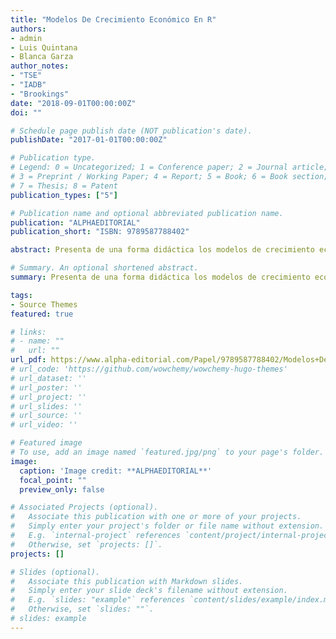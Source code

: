 ```yaml
---
title: "Modelos De Crecimiento Económico En R"
authors:
- admin
- Luis Quintana
- Blanca Garza
author_notes:
- "TSE"
- "IADB"
- "Brookings"
date: "2018-09-01T00:00:00Z"
doi: ""

# Schedule page publish date (NOT publication's date).
publishDate: "2017-01-01T00:00:00Z"

# Publication type.
# Legend: 0 = Uncategorized; 1 = Conference paper; 2 = Journal article;
# 3 = Preprint / Working Paper; 4 = Report; 5 = Book; 6 = Book section;
# 7 = Thesis; 8 = Patent
publication_types: ["5"]

# Publication name and optional abbreviated publication name.
publication: "ALPHAEDITORIAL"
publication_short: "ISBN: 9789587788402"

abstract: Presenta de una forma didáctica los modelos de crecimiento económico que los economistas han formulado con el fin de comprender la manera en que los países y regiones logran alcanzar altos niveles de desarrollo y bienestar. Para lo cual hace uso de programación y códigos en el ambiente computacional de R con el fin de realizar simulaciones empíricas con los modelos y utilizar datos reales de las principales economías latinoamericanas.

# Summary. An optional shortened abstract.
summary: Presenta de una forma didáctica los modelos de crecimiento económico que los economistas han formulado con el fin de comprender la manera en que los países y regiones logran alcanzar altos niveles de desarrollo y bienestar.

tags:
- Source Themes
featured: true

# links: 
# - name: ""
#   url: ""
url_pdf: https://www.alpha-editorial.com/Papel/9789587788402/Modelos+De+Crecimiento+Econ%c3%b3mico+En+R
# url_code: 'https://github.com/wowchemy/wowchemy-hugo-themes'
# url_dataset: ''
# url_poster: ''
# url_project: ''
# url_slides: ''
# url_source: ''
# url_video: ''

# Featured image
# To use, add an image named `featured.jpg/png` to your page's folder. 
image:
  caption: 'Image credit: **ALPHAEDITORIAL**'
  focal_point: ""
  preview_only: false

# Associated Projects (optional).
#   Associate this publication with one or more of your projects.
#   Simply enter your project's folder or file name without extension.
#   E.g. `internal-project` references `content/project/internal-project/index.md`.
#   Otherwise, set `projects: []`.
projects: []

# Slides (optional).
#   Associate this publication with Markdown slides.
#   Simply enter your slide deck's filename without extension.
#   E.g. `slides: "example"` references `content/slides/example/index.md`.
#   Otherwise, set `slides: ""`.
# slides: example
---
```




